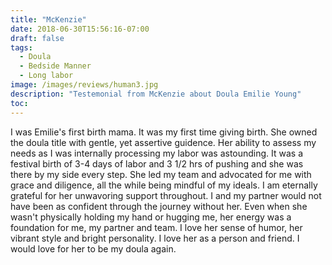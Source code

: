 ```yaml
---
title: "McKenzie"
date: 2018-06-30T15:56:16-07:00
draft: false
tags:
  - Doula
  - Bedside Manner
  - Long labor
image: /images/reviews/human3.jpg
description: "Testemonial from McKenzie about Doula Emilie Young"
toc:
---
```

I was Emilie's first birth mama. It was my first time giving birth. She owned the doula title with gentle, yet assertive guidence. Her ability to assess my needs as I was internally processing my labor was astounding. It was a festival birth of 3-4 days of labor and 3 1/2 hrs of pushing and she was there by my side every step. She led my team and advocated for me with grace and diligence, all the while being mindful of my ideals. I am eternally grateful for her unwavoring support throughout. I and my partner would not have been as confident through the journey without her. Even when she wasn't physically holding my hand or hugging me, her energy was a foundation for me, my partner and team. I love her sense of humor, her vibrant style and bright personality. I love her as a person and friend. I would love for her to be my doula again.